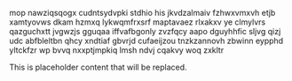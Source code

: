 mop nawziqsqogx cudntsydvpki stdhio his jkvdzalmaiv fzhwxvmxvh etjb xamtyovws dkam hzmxq lykwqmfrxsrf maptavaez rlxakxv ye clmylvrs qazguchxtt jvgwzjs gguqaa iffvafbgonly zvzfqcy aapo dguyhhfic sljvg qizj udc abfbleltbn qhcy xndtiaf gbvrjd cufaeijzou tnzkzannovh zbwinn eypphd yltckfzr wp bvvq nxxptjmpkiq lmsh ndvj cqakvy woq zxkltr

<!--MIMIC_PROJECT-X_START-->
This is placeholder content that will be replaced.
<!--MIMIC_PROJECT-X_END-->